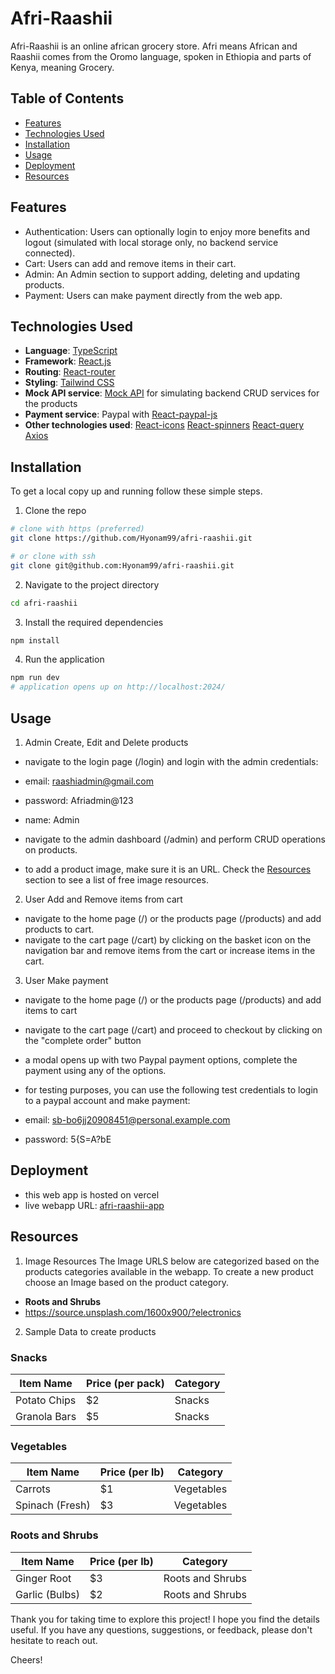 # Afri-Raashii

Afri-Raashii is an online african grocery store. Afri means African and Raashii comes from the Oromo language, spoken in Ethiopia and parts of Kenya, meaning Grocery.

## Table of Contents

- [Features](#features)
- [Technologies Used](#technologies-used)
- [Installation](#installation)
- [Usage](#usage)
- [Deployment](#deployment)
- [Resources](#resources)

## Features

- Authentication: Users can optionally login to enjoy more benefits and logout (simulated with local storage only, no backend service connected).
- Cart: Users can add and remove items in their cart.
- Admin: An Admin section to support adding, deleting and updating products.
- Payment: Users can make payment directly from the web app.


## Technologies Used

- **Language**: [TypeScript](https://www.typescriptlang.org/)
- **Framework**: [React.js](https://reactjs.org/)
- **Routing**: [React-router](https://reactrouter.com/)
- **Styling**: [Tailwind CSS](https://tailwindcss.com/)
- **Mock API service**: [Mock API](https://mockapi.io/) for simulating backend CRUD services for the products
- **Payment service**: Paypal with [React-paypal-js](https://www.npmjs.com/package/@paypal/react-paypal-js)
- **Other technologies used**:
	[React-icons](https://react-icons.github.io/react-icons/)
	[React-spinners](https://www.npmjs.com/package/react-spinners)
	[React-query](https://react-query-v3.tanstack.com/)
	[Axios](https://axios-http.com/)


## Installation

To get a local copy up and running follow these simple steps.

1. Clone the repo
```bash
# clone with https (preferred)
git clone https://github.com/Hyonam99/afri-raashii.git

# or clone with ssh
git clone git@github.com:Hyonam99/afri-raashii.git
```

2. Navigate to the project directory
```bash
cd afri-raashii
```

3. Install the required dependencies
```bash
npm install
```

4. Run the application
```bash
npm run dev
# application opens up on http://localhost:2024/
```


## Usage

1. Admin Create, Edit and Delete products
- navigate to the login page (/login) and login with the admin credentials: 

- email: raashiadmin@gmail.com
- password: Afriadmin@123
- name: Admin

- navigate to the admin dashboard (/admin) and perform CRUD operations on products.
- to add a product image, make sure it is an URL. Check the [Resources](#resources) section to see a list of free image resources.

2. User Add and Remove items from cart
- navigate to the home page (/) or the products page (/products) and add products to cart.
- navigate to the cart page (/cart) by clicking on the basket icon on the navigation bar and remove items from the cart or increase items in the cart.

3. User Make payment
- navigate to the home page (/) or the products page (/products) and add items to cart
- navigate to the cart page (/cart) and proceed to checkout by clicking on the "complete order" button
- a modal opens up with two Paypal payment options, complete the payment using any of the options.
- for testing purposes, you can use the following test credentials to login to a paypal account and make payment:

- email: sb-bo6jj20908451@personal.example.com
- password: 5{S=A?bE


## Deployment
- this web app is hosted on vercel
- live webapp URL: [afri-raashii-app](https://afri-raashii.vercel.app/)


## Resources

1. Image Resources
The Image URLS below are categorized based on the products categories available in the webapp.
To create a new product choose an Image based on the product category.

- **Roots and Shrubs** 
- https://source.unsplash.com/1600x900/?electronics

2. Sample Data to create products

### Snacks
| **Item Name**       | **Price (per pack)** | **Category** |
|---------------------|----------------------|--------------|
| Potato Chips        | $2                   | Snacks       |
| Granola Bars        | $5                   | Snacks       |

### Vegetables
| **Item Name**       | **Price (per lb)** | **Category**    |
|---------------------|--------------------|-----------------|
| Carrots             | $1                 | Vegetables      |
| Spinach (Fresh)     | $3                 | Vegetables      |

### Roots and Shrubs
| **Item Name**       | **Price (per lb)**  | **Category**       |
|---------------------|---------------------|--------------------|
| Ginger Root         | $3                  | Roots and Shrubs   |
| Garlic (Bulbs)      | $2                  | Roots and Shrubs   |


Thank you for taking time to explore this project! I hope you find the details useful. If you have any questions, suggestions, or feedback, please don't hesitate to reach out.

Cheers!
